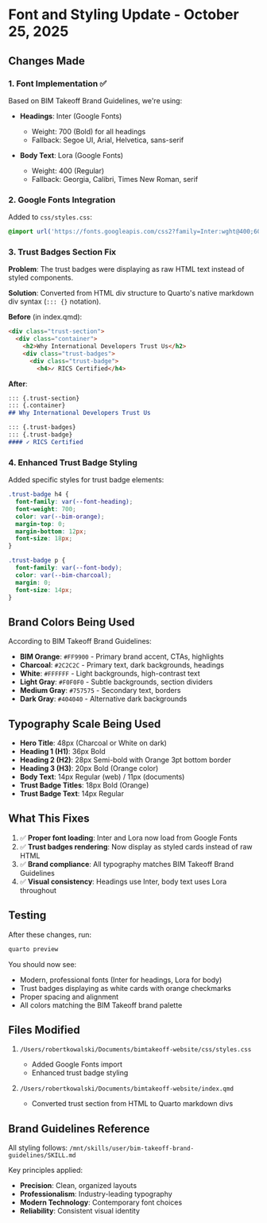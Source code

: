 # Font and Styling Update - October 25, 2025

## Changes Made

### 1. **Font Implementation** ✅
Based on BIM Takeoff Brand Guidelines, we're using:

- **Headings**: Inter (Google Fonts)
  - Weight: 700 (Bold) for all headings
  - Fallback: Segoe UI, Arial, Helvetica, sans-serif
  
- **Body Text**: Lora (Google Fonts)
  - Weight: 400 (Regular)
  - Fallback: Georgia, Calibri, Times New Roman, serif

### 2. **Google Fonts Integration**
Added to `css/styles.css`:
```css
@import url('https://fonts.googleapis.com/css2?family=Inter:wght@400;600;700&family=Lora:wght@400;600;700&display=swap');
```

### 3. **Trust Badges Section Fix**
**Problem**: The trust badges were displaying as raw HTML text instead of styled components.

**Solution**: Converted from HTML div structure to Quarto's native markdown div syntax (`::: {}` notation).

**Before** (in index.qmd):
```html
<div class="trust-section">
  <div class="container">
    <h2>Why International Developers Trust Us</h2>
    <div class="trust-badges">
      <div class="trust-badge">
        <h4>✓ RICS Certified</h4>
```

**After**:
```markdown
::: {.trust-section}
::: {.container}
## Why International Developers Trust Us

::: {.trust-badges}
::: {.trust-badge}
#### ✓ RICS Certified
```

### 4. **Enhanced Trust Badge Styling**
Added specific styles for trust badge elements:
```css
.trust-badge h4 {
  font-family: var(--font-heading);
  font-weight: 700;
  color: var(--bim-orange);
  margin-top: 0;
  margin-bottom: 12px;
  font-size: 18px;
}

.trust-badge p {
  font-family: var(--font-body);
  color: var(--bim-charcoal);
  margin: 0;
  font-size: 14px;
}
```

## Brand Colors Being Used

According to BIM Takeoff Brand Guidelines:

- **BIM Orange**: `#FF9900` - Primary brand accent, CTAs, highlights
- **Charcoal**: `#2C2C2C` - Primary text, dark backgrounds, headings
- **White**: `#FFFFFF` - Light backgrounds, high-contrast text
- **Light Gray**: `#F0F0F0` - Subtle backgrounds, section dividers
- **Medium Gray**: `#757575` - Secondary text, borders
- **Dark Gray**: `#404040` - Alternative dark backgrounds

## Typography Scale Being Used

- **Hero Title**: 48px (Charcoal or White on dark)
- **Heading 1 (H1)**: 36px Bold
- **Heading 2 (H2)**: 28px Semi-bold with Orange 3pt bottom border
- **Heading 3 (H3)**: 20px Bold (Orange color)
- **Body Text**: 14px Regular (web) / 11px (documents)
- **Trust Badge Titles**: 18px Bold (Orange)
- **Trust Badge Text**: 14px Regular

## What This Fixes

1. ✅ **Proper font loading**: Inter and Lora now load from Google Fonts
2. ✅ **Trust badges rendering**: Now display as styled cards instead of raw HTML
3. ✅ **Brand compliance**: All typography matches BIM Takeoff Brand Guidelines
4. ✅ **Visual consistency**: Headings use Inter, body text uses Lora throughout

## Testing

After these changes, run:
```bash
quarto preview
```

You should now see:
- Modern, professional fonts (Inter for headings, Lora for body)
- Trust badges displaying as white cards with orange checkmarks
- Proper spacing and alignment
- All colors matching the BIM Takeoff brand palette

## Files Modified

1. `/Users/robertkowalski/Documents/bimtakeoff-website/css/styles.css`
   - Added Google Fonts import
   - Enhanced trust badge styling

2. `/Users/robertkowalski/Documents/bimtakeoff-website/index.qmd`
   - Converted trust section from HTML to Quarto markdown divs

## Brand Guidelines Reference

All styling follows: `/mnt/skills/user/bim-takeoff-brand-guidelines/SKILL.md`

Key principles applied:
- **Precision**: Clean, organized layouts
- **Professionalism**: Industry-leading typography
- **Modern Technology**: Contemporary font choices
- **Reliability**: Consistent visual identity

